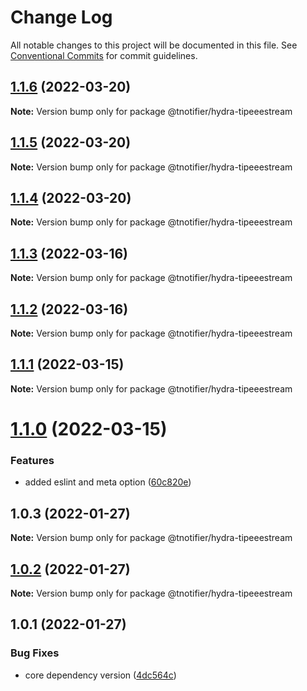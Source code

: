 # Change Log

All notable changes to this project will be documented in this file.
See [Conventional Commits](https://conventionalcommits.org) for commit guidelines.

## [1.1.6](https://github.com/tnotifier/hydra/compare/@tnotifier/hydra-tipeeestream@1.1.5...@tnotifier/hydra-tipeeestream@1.1.6) (2022-03-20)

**Note:** Version bump only for package @tnotifier/hydra-tipeeestream





## [1.1.5](https://github.com/tnotifier/hydra/compare/@tnotifier/hydra-tipeeestream@1.1.4...@tnotifier/hydra-tipeeestream@1.1.5) (2022-03-20)

**Note:** Version bump only for package @tnotifier/hydra-tipeeestream





## [1.1.4](https://github.com/tnotifier/hydra/compare/@tnotifier/hydra-tipeeestream@1.1.3...@tnotifier/hydra-tipeeestream@1.1.4) (2022-03-20)

**Note:** Version bump only for package @tnotifier/hydra-tipeeestream





## [1.1.3](https://github.com/tnotifier/hydra/compare/@tnotifier/hydra-tipeeestream@1.1.2...@tnotifier/hydra-tipeeestream@1.1.3) (2022-03-16)

**Note:** Version bump only for package @tnotifier/hydra-tipeeestream





## [1.1.2](https://github.com/tnotifier/hydra/compare/@tnotifier/hydra-tipeeestream@1.1.1...@tnotifier/hydra-tipeeestream@1.1.2) (2022-03-16)

**Note:** Version bump only for package @tnotifier/hydra-tipeeestream





## [1.1.1](https://github.com/tnotifier/hydra/compare/@tnotifier/hydra-tipeeestream@1.1.0...@tnotifier/hydra-tipeeestream@1.1.1) (2022-03-15)

**Note:** Version bump only for package @tnotifier/hydra-tipeeestream





# [1.1.0](https://github.com/tnotifier/hydra/compare/@tnotifier/hydra-tipeeestream@1.0.3...@tnotifier/hydra-tipeeestream@1.1.0) (2022-03-15)


### Features

* added eslint and meta option ([60c820e](https://github.com/tnotifier/hydra/commit/60c820e6c53250cdf3d35925a269e2142e2e89cf))





## 1.0.3 (2022-01-27)

**Note:** Version bump only for package @tnotifier/hydra-tipeeestream





## [1.0.2](https://github.com/tnotifier/hydra/compare/@tnotifier/hydra-tipeeestream@1.0.1...@tnotifier/hydra-tipeeestream@1.0.2) (2022-01-27)

**Note:** Version bump only for package @tnotifier/hydra-tipeeestream





## 1.0.1 (2022-01-27)


### Bug Fixes

* core dependency version ([4dc564c](https://github.com/tnotifier/hydra/commit/4dc564cbff42c3780f0b32d1867a7dce97b27a28))
